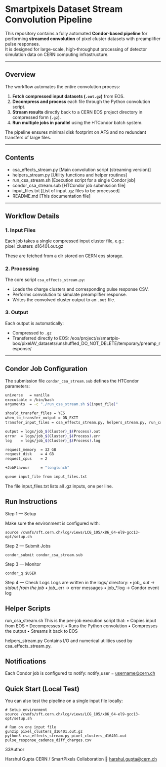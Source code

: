 # Smartpixels Dataset Stream Convolution Pipeline

This repository contains a fully automated **Condor-based pipeline** for performing **streamed convolution** of pixel cluster datasets with preamplifier pulse responses.  
It is designed for large-scale, high-throughput processing of detector simulation data on CERN computing infrastructure.

---

## Overview

The workflow automates the entire convolution process:
1. **Fetch compressed input datasets (`.out.gz`)** from EOS.
2. **Decompress and process** each file through the Python convolution script.
3. **Stream results** directly back to a CERN EOS project directory in compressed form (`.gz`).
4. **Run multiple jobs in parallel** using the HTCondor batch system.

The pipeline ensures minimal disk footprint on AFS and no redundant transfers of large files.

---

## Contents

- csa_effects_stream.py           [Main convolution script (streaming version)]
- helpers_stream.py               [Utility functions and helper routines]
- run_csa_stream.sh               [Execution script for a single Condor job]
- condor_csa_stream.sub           [HTCondor job submission file]
- input_files.txt                 [List of input .gz files to be processed]
- README.md                       [This documentation file]


---

## Workflow Details

### 1. Input Files
Each job takes a single compressed input cluster file, e.g.: pixel_clusters_d16401.out.gz

These are fetched from a dir stored on CERN eos storage.

### 2. Processing
The core script `csa_effects_stream.py`:
- Loads the charge clusters and corresponding pulse response CSV.  
- Performs convolution to simulate preamplifier response.  
- Writes the convolved cluster output to an `.out` file.

### 3. Output
Each output is automatically:
- Compressed to `.gz`
- Transferred directly to EOS: /eos/project/s/smartpix-box/pixelAV_datasets/unshuffled_DO_NOT_DELETE/temporary/preamp_response/

---

## Condor Job Configuration

The submission file `condor_csa_stream.sub` defines the HTCondor parameters:

```bash
universe   = vanilla
executable = /bin/bash
arguments  = -c "./run_csa_stream.sh $(input_file)"

should_transfer_files = YES
when_to_transfer_output = ON_EXIT
transfer_input_files = csa_effects_stream.py, helpers_stream.py, run_csa_stream.sh

output = logs/job_$(Cluster)_$(Process).out
error  = logs/job_$(Cluster)_$(Process).err
log    = logs/job_$(Cluster)_$(Process).log

request_memory  = 32 GB
request_disk    = 4 GB
request_cpus    = 2

+JobFlavour     = "longlunch"

queue input_file from input_files.txt
```
The file input_files.txt lists all .gz inputs, one per line.

## Run Instructions

Step 1 — Setup

Make sure the environment is configured with:

```
source /cvmfs/sft.cern.ch/lcg/views/LCG_105/x86_64-el9-gcc13-opt/setup.sh
```
Step 2 — Submit Jobs

```
condor_submit condor_csa_stream.sub
```
Step 3 — Monitor
```
condor_q $USER
```
Step 4 — Check Logs
Logs are written in the logs/ directory:
	•	job_*.out → stdout from the job
	•	job_*.err → error messages
	•	job_*.log → Condor event log

## Helper Scripts

run_csa_stream.sh
This is the per-job execution script that:
	•	Copies input from EOS
	•	Decompresses it
	•	Runs the Python convolution
	•	Compresses the output
	•	Streams it back to EOS

helpers_stream.py
Contains I/O and numerical utilities used by csa_effects_stream.py.

## Notifications
Each Condor job is configured to notify:
notify_user = username@cern.ch

## Quick Start (Local Test)

You can also test the pipeline on a single input file locally:
```
# Setup environment
source /cvmfs/sft.cern.ch/lcg/views/LCG_105/x86_64-el9-gcc13-opt/setup.sh

# Run on one input file
gunzip pixel_clusters_d16401.out.gz
python3 csa_effects_stream.py pixel_clusters_d16401.out pulse_response_cadence_diff_charges.csv
```

33Author

Harshul Gupta
CERN / SmartPixels Collaboration
📧 harshul.gupta@cern.ch
